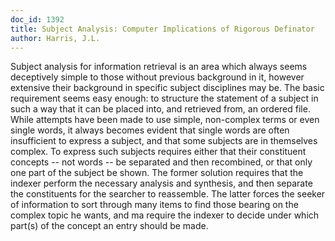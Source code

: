 ```yaml
---
doc_id: 1392
title: Subject Analysis: Computer Implications of Rigorous Definator
author: Harris, J.L.
---
```


Subject analysis for information retrieval is an area
which always seems deceptively simple to those without
previous background in it, however extensive their background
in specific subject disciplines may be.  The basic
requirement seems easy enough: to structure the statement
of a subject in such a way that it can be placed into, and
retrieved from, an ordered file.
   While attempts have been made to use simple, non-complex
terms or even single words, it always becomes
evident that single words are often insufficient to express a
subject, and that some subjects are in themselves complex.
To express such subjects requires either that their constituent
concepts -- not words -- be separated and then recombined,
or that only one part of the subject be shown.
   The former solution requires that the indexer perform
the necessary analysis and synthesis, and then separate the
constituents for the searcher to reassemble.  The latter
forces the seeker of information to sort through many items
to find those bearing on the complex topic he wants, and
ma require the indexer to decide under which part(s) of the
concept an entry should be made.